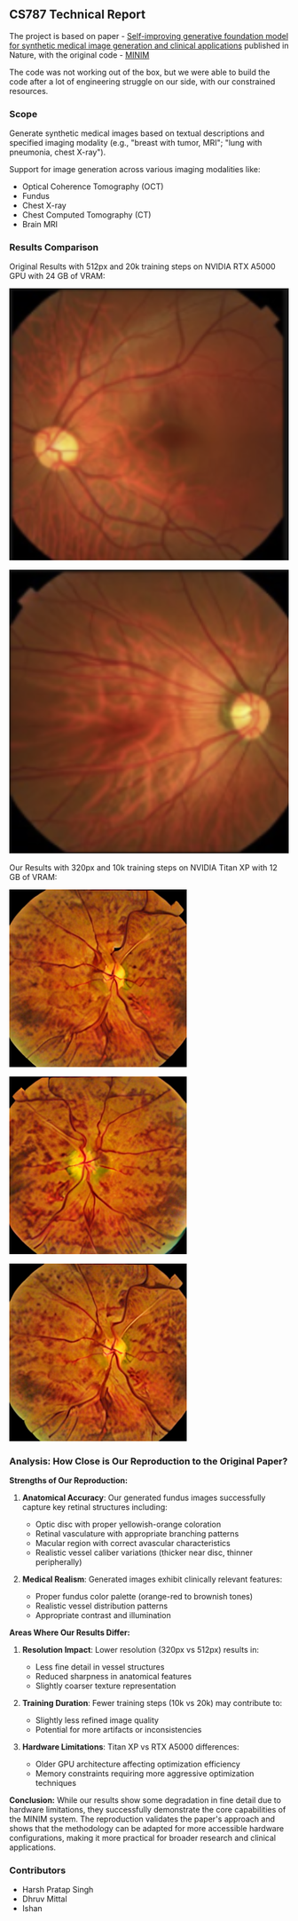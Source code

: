 ## CS787 Technical Report

The project is based on paper - [Self-improving generative foundation model for synthetic medical image generation and clinical applications](https://www.nature.com/articles/s41591-024-03359-y) published in Nature, with the original code - [MINIM](https://github.com/WithStomach/MINIM)

The code was not working out of the box, but we were able to build the code after a lot of engineering struggle on our side, with our constrained resources.

### Scope
Generate synthetic medical images based on textual descriptions and specified imaging modality (e.g., "breast with tumor, MRI"; "lung with pneumonia, chest X-ray").

Support for image generation across various imaging modalities like:

* Optical Coherence Tomography (OCT)
* Fundus
* Chest X-ray
* Chest Computed Tomography (CT)
* Brain MRI

### Results Comparison

Original Results with 512px and 20k training steps on NVIDIA RTX A5000 GPU with 24 GB of VRAM:

![Original Results 1](report-img/Original1.png)

![Original Results 2](report-img/Original2.png)

Our Results with 320px and 10k training steps on NVIDIA Titan XP with 12 GB of VRAM:

![Generated Fundus 1](report-img/generated_1.png)

![Generated Fundus 2](report-img/generated_2.png)

![Generated Fundus 3](report-img/generated_3.png)

### Analysis: How Close is Our Reproduction to the Original Paper?
**Strengths of Our Reproduction:**
1. **Anatomical Accuracy**: Our generated fundus images successfully capture key retinal structures including:
   - Optic disc with proper yellowish-orange coloration
   - Retinal vasculature with appropriate branching patterns
   - Macular region with correct avascular characteristics
   - Realistic vessel caliber variations (thicker near disc, thinner peripherally)

2. **Medical Realism**: Generated images exhibit clinically relevant features:
   - Proper fundus color palette (orange-red to brownish tones)
   - Realistic vessel distribution patterns
   - Appropriate contrast and illumination

**Areas Where Our Results Differ:**
1. **Resolution Impact**: Lower resolution (320px vs 512px) results in:
   - Less fine detail in vessel structures
   - Reduced sharpness in anatomical features
   - Slightly coarser texture representation

2. **Training Duration**: Fewer training steps (10k vs 20k) may contribute to:
   - Slightly less refined image quality
   - Potential for more artifacts or inconsistencies

3. **Hardware Limitations**: Titan XP vs RTX A5000 differences:
   - Older GPU architecture affecting optimization efficiency
   - Memory constraints requiring more aggressive optimization techniques

**Conclusion:**
While our results show some degradation in fine detail due to hardware limitations, they successfully demonstrate the core capabilities of the MINIM system. The reproduction validates the paper's approach and shows that the methodology can be adapted for more accessible hardware configurations, making it more practical for broader research and clinical applications.

### Contributors

* Harsh Pratap Singh
* Dhruv Mittal
* Ishan
